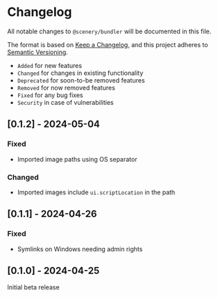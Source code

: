 # Changelog

All notable changes to `@scenery/bundler` will be documented in this file.

The format is based on [Keep a Changelog](https://keepachangelog.com/en/1.0.0/),
and this project adheres to [Semantic Versioning](https://semver.org/spec/v2.0.0.html).

-   `Added` for new features
-   `Changed` for changes in existing functionality
-   `Deprecated` for soon-to-be removed features
-   `Removed` for now removed features
-   `Fixed` for any bug fixes
-   `Security` in case of vulnerabilities

## [0.1.2] - 2024-05-04

### Fixed

-   Imported image paths using OS separator

### Changed

-   Imported images include `ui.scriptLocation` in the path

## [0.1.1] - 2024-04-26

### Fixed

-   Symlinks on Windows needing admin rights

## [0.1.0] - 2024-04-25

Initial beta release
